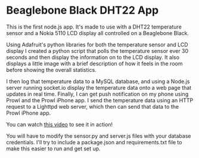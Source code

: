# Beaglebone Black DHT22 App #

This is the first node.js app. It's made to use with a DHT22 temperature sensor and a Nokia 5110 LCD display all controlled on a Beaglebone Black.

Using Adafruit's python libraries for both the temperature sensor and LCD display I created a python script that polls the temperature sensor ever 30 seconds and then display the information on to the LCD display. It also displays a little image with a brief description of how it feels in the room before showing the overall statistics.

I then log that temperature data to a MySQL database, and using a Node.js server running socket.io display the temperature data onto a web page that updates in real time. Finally, I can get push notification on my phone using Prowl and the Prowl iPhone app. I send the temperature data using an HTTP request to a Lighttpd web server, which then can send that data to the Prowl iPhone app.

You can watch [this video](https://www.youtube.com/watch?v=wjFFyl02oSk) to see it in action!

You will have to modify the sensor.py and server.js files with your database credentials. I'll try to include a package.json and requirements.txt file to make this easier to run and get set up.
